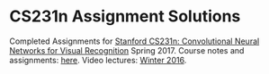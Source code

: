 # CS231n Assignment Solutions
Completed Assignments for [Stanford CS231n: Convolutional Neural Networks for Visual Recognition](cs231n.stanford.edu) Spring 2017.
Course notes and assignments: [here](cs231n.github.io).
Video lectures: [Winter 2016](https://www.youtube.com/playlist?list=PLkt2uSq6rBVctENoVBg1TpCC7OQi31AlC).
